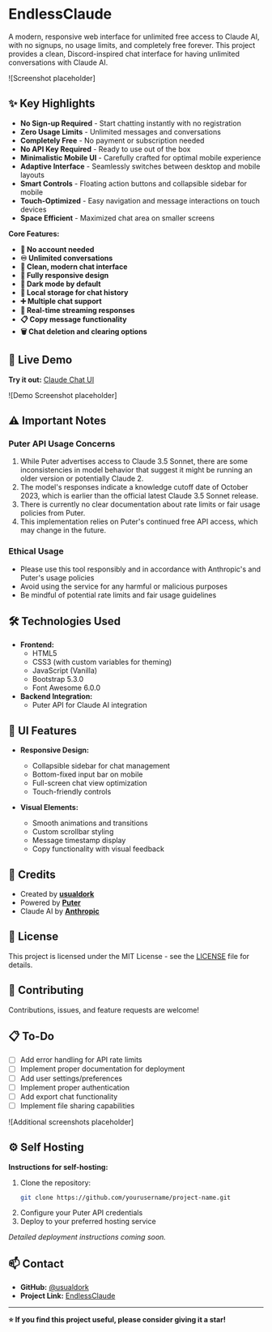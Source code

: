 # EndlessClaude
A modern, responsive web interface for unlimited free access to Claude AI, with no signups, no usage limits, and completely free forever. This project provides a clean, Discord-inspired chat interface for having unlimited conversations with Claude AI.

![Screenshot placeholder]

## ✨ Key Highlights

* **No Sign-up Required** - Start chatting instantly with no registration
* **Zero Usage Limits** - Unlimited messages and conversations
* **Completely Free** - No payment or subscription needed
* **No API Key Required** - Ready to use out of the box
* **Minimalistic Mobile UI** - Carefully crafted for optimal mobile experience
* **Adaptive Interface** - Seamlessly switches between desktop and mobile layouts
* **Smart Controls** - Floating action buttons and collapsible sidebar for mobile
* **Touch-Optimized** - Easy navigation and message interactions on touch devices
* **Space Efficient** - Maximized chat area on smaller screens

**Core Features:**
* **🔐 No account needed**
* **♾️ Unlimited conversations**
* **💬 Clean, modern chat interface**
* **📱 Fully responsive design**
* **🌙 Dark mode by default**
* **💾 Local storage for chat history**
* **➕ Multiple chat support**
* **🔄 Real-time streaming responses**
* **📋 Copy message functionality**
* **🗑️ Chat deletion and clearing options**


## 🚀 Live Demo

**Try it out:** [Claude Chat UI](https://guify.ct.ws)

![Demo Screenshot placeholder]

## ⚠️ Important Notes

### Puter API Usage Concerns

1. While Puter advertises access to Claude 3.5 Sonnet, there are some inconsistencies in model behavior that suggest it might be running an older version or potentially Claude 2.
2. The model's responses indicate a knowledge cutoff date of October 2023, which is earlier than the official latest Claude 3.5 Sonnet release.
3. There is currently no clear documentation about rate limits or fair usage policies from Puter.
4. This implementation relies on Puter's continued free API access, which may change in the future.

### Ethical Usage

* Please use this tool responsibly and in accordance with Anthropic's and Puter's usage policies
* Avoid using the service for any harmful or malicious purposes
* Be mindful of potential rate limits and fair usage guidelines

## 🛠️ Technologies Used

* **Frontend:**
  * HTML5
  * CSS3 (with custom variables for theming)
  * JavaScript (Vanilla)
  * Bootstrap 5.3.0
  * Font Awesome 6.0.0
* **Backend Integration:**
  * Puter API for Claude AI integration

## 🎨 UI Features

* **Responsive Design:**
  * Collapsible sidebar for chat management
  * Bottom-fixed input bar on mobile
  * Full-screen chat view optimization
  * Touch-friendly controls

* **Visual Elements:**
  * Smooth animations and transitions
  * Custom scrollbar styling
  * Message timestamp display
  * Copy functionality with visual feedback

## 📝 Credits

* Created by **[usualdork](https://github.com/usualdork)**
* Powered by **[Puter](https://developer.puter.com/)**
* Claude AI by **[Anthropic](https://www.anthropic.com/)**


## 📜 License

This project is licensed under the MIT License - see the [LICENSE](LICENSE) file for details.

## 🤝 Contributing

Contributions, issues, and feature requests are welcome! 

## 📋 To-Do

- [ ] Add error handling for API rate limits
- [ ] Implement proper documentation for deployment
- [ ] Add user settings/preferences
- [ ] Implement proper authentication
- [ ] Add export chat functionality
- [ ] Implement file sharing capabilities

![Additional screenshots placeholder]

## ⚙️ Self Hosting

**Instructions for self-hosting:**

1. Clone the repository:
   ```bash
   git clone https://github.com/yourusername/project-name.git
   ```
2. Configure your Puter API credentials
3. Deploy to your preferred hosting service

*Detailed deployment instructions coming soon.*

## 📫 Contact

* **GitHub:** [@usualdork](https://github.com/usualdork)
* **Project Link:** [EndlessClaude](https://github.com/usualdork/EndlessClaude)

---

**⭐️ If you find this project useful, please consider giving it a star!**
